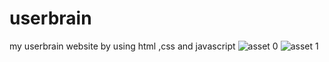 # userbrain
my userbrain website by using html ,css and javascript
![asset 0](https://user-images.githubusercontent.com/119964722/208293305-1595647d-5eb8-408b-8627-becb61f6452a.png)
![asset 1](https://user-images.githubusercontent.com/119964722/208293367-71510f92-7899-42fa-836d-8a3e41e428c6.png)
